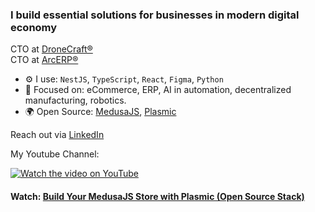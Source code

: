 ### I build essential solutions for businesses in modern digital economy

CTO at [DroneCraft®](https://dronecraft.pro) <br>
CTO at [ArcERP®](https://arcerp.co)

- ⚙️ I use: `NestJS`, `TypeScript`, `React`, `Figma`, `Python`
- 🚀 Focused on: eCommerce, ERP, AI in automation, decentralized manufacturing, robotics.
- 🌍 Open Source: [MedusaJS](https://medusajs.com/), [Plasmic](https://www.plasmic.app/)

Reach out via [LinkedIn](https://www.linkedin.com/in/pavlotsyhanok/)

My Youtube Channel:

[![Watch the video on YouTube](https://img.youtube.com/vi/XlRTJ9UEZQY/0.jpg)](https://www.youtube.com/watch?v=XlRTJ9UEZQY)

#### Watch: [Build Your MedusaJS Store with Plasmic (Open Source Stack)](https://www.youtube.com/watch?v=XlRTJ9UEZQY)

